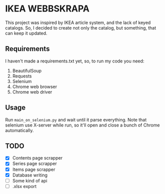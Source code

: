 # IKEA WEBBSKRAPA
This project was inspired by IKEA article system, and the lack of keyed catalogs. 
So, I decided to create not only the catalog, but something, that can keep it updated.

## Requirements
I haven't made a requirements.txt yet, so, to run my code you need:
1. BeautifulSoup
2. Requests
3. Selenium
4. Chrome web browser
5. Chrome web driver

## Usage
Run `main_on_selenium.py` and wait until it parse everything.
Note that selenium use X-server while run, so it'll open and close a bunch of Chrome automatically.

## TODO
- [x] Contents page scrapper
- [x] Series page scrapper
- [x] Items page scrapper
- [x] Database writing
- [ ] Some kind of api
- [ ] .xlsx export
